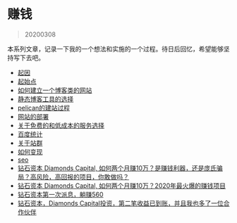 # 赚钱
> 20200308


本系列文章，记录一下我的一个想法和实施的一个过程。待日后回忆，希望能够坚持写下去吧。


- [起因](./起因.md)
- [起始点](./起始点.md)
- [如何建立一个博客类的网站](./如何建立一个博客类的网站.md)
- [静态博客工具的选择](./静态博客工具的选择.md)
- [pelican的建站过程](./pelican的建站过程.md)
- [网站的部署](./网站的部署.md)
- [关于免费的和低成本的服务选择](./关于免费的和低成本的服务选择.md)
- [百度统计](./百度统计.md)
- [关于站群](./关于站群.md)
- [如何变现](./如何变现.md)
- [seo](./seo.md)
- [钻石资本 Diamonds Capital, 如何两个月赚10万？是赚钱利器，还是庞氏骗局？高风险，高回报的项目，你敢做吗？](./Diamonds-Capital.md)
- [钻石资本 Diamonds Capital, 如何两个月赚10万？2020年最火爆的赚钱项目](./Diamonds-Capital-2.md)
- [钻石资本第一次派息，躺赚560](./Diamonds-Capital-3.md)
- [钻石资本，Diamonds Capital投资，第二笔收益已到账，并且我也多了一位合作伙伴](./Diamonds-Capital-4.md)